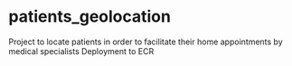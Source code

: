 # patients_geolocation
Project to locate patients in order to facilitate their home appointments by medical specialists
Deployment to ECR